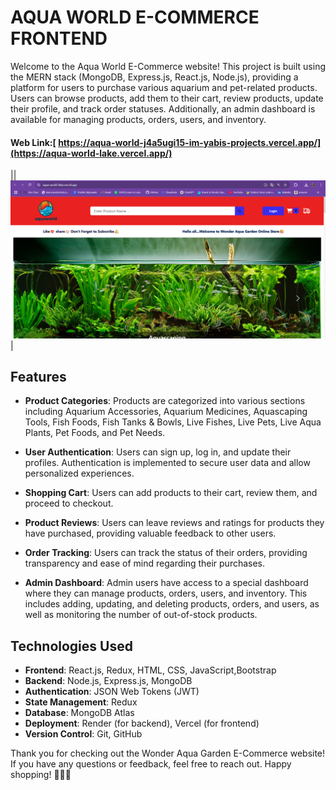 # AQUA WORLD E-COMMERCE FRONTEND

Welcome to the Aqua World E-Commerce website! This project is built using the MERN stack (MongoDB, Express.js, React.js, Node.js), providing a platform for users to purchase various aquarium and pet-related products. Users can browse products, add them to their cart, review products, update their profile, and track order statuses. Additionally, an admin dashboard is available for managing products, orders, users, and inventory.

#### Web Link:[ https://aqua-world-j4a5ugi15-im-yabis-projects.vercel.app/](https://aqua-world-lake.vercel.app/)
||![Home](<Read Image/Home.png>)|

## Features

- **Product Categories**: Products are categorized into various sections including Aquarium Accessories, Aquarium Medicines, Aquascaping Tools, Fish Foods, Fish Tanks & Bowls, Live Fishes, Live Pets, Live Aqua Plants, Pet Foods, and Pet Needs.

- **User Authentication**: Users can sign up, log in, and update their profiles. Authentication is implemented to secure user data and allow personalized experiences.

- **Shopping Cart**: Users can add products to their cart, review them, and proceed to checkout.

- **Product Reviews**: Users can leave reviews and ratings for products they have purchased, providing valuable feedback to other users.

- **Order Tracking**: Users can track the status of their orders, providing transparency and ease of mind regarding their purchases.

- **Admin Dashboard**: Admin users have access to a special dashboard where they can manage products, orders, users, and inventory. This includes adding, updating, and deleting products, orders, and users, as well as monitoring the number of out-of-stock products.

## Technologies Used

- **Frontend**: React.js, Redux, HTML, CSS, JavaScript,Bootstrap
- **Backend**: Node.js, Express.js, MongoDB
- **Authentication**: JSON Web Tokens (JWT)
- **State Management**: Redux
- **Database**: MongoDB Atlas
- **Deployment**: Render (for backend), Vercel (for frontend)
- **Version Control**: Git, GitHub

Thank you for checking out the Wonder Aqua Garden E-Commerce website! If you have any questions or feedback, feel free to reach out. Happy shopping! 🐠🌿🛒
